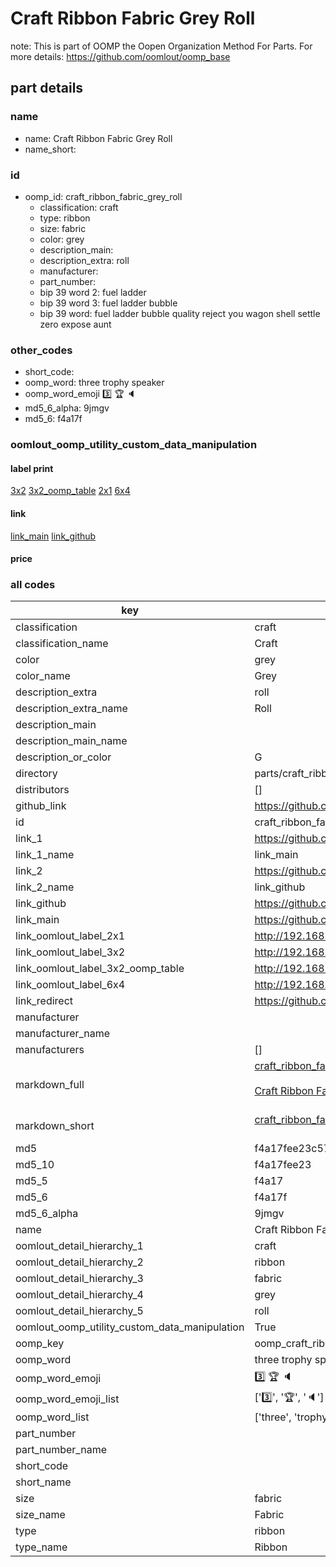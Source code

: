 # Craft Ribbon Fabric Grey Roll  

note: This is part of OOMP the Oopen Organization Method For Parts. For more details: https://github.com/oomlout/oomp_base

##  part details
  







### name
* name: Craft Ribbon Fabric Grey Roll
* name_short: 
### id
* oomp_id: craft_ribbon_fabric_grey_roll
  * classification: craft
  * type: ribbon
  * size: fabric
  * color: grey
  * description_main: 
  * description_extra: roll
  * manufacturer: 
  * part_number: 
  * bip 39 word 2: fuel ladder
  * bip 39 word 3: fuel ladder bubble
  * bip 39 word: fuel ladder bubble quality reject you wagon shell settle zero expose aunt

### other_codes
* short_code: 
* oomp_word: three trophy speaker
* oomp_word_emoji :three: :trophy: :speaker:
* md5_6_alpha: 9jmgv
* md5_6: f4a17f






### oomlout_oomp_utility_custom_data_manipulation
#### label print
[3x2](http://192.168.1.245:1112/?label=oomp%209jmgv)
[3x2_oomp_table](http://192.168.1.108:1112/?label=oomp%209jmgv)
[2x1](http://192.168.1.242:1112/?label=oomp%209jmgv)
[6x4](http://192.168.1.55:1112/?label=oomp%209jmgv)    

#### link

[link_main](https://github.com/oomlout/oomlout_oomp_version_1_messy/tree/main/parts/craft_ribbon_fabric_grey_roll) [link_github](https://github.com/oomlout/oomlout_oomp_version_1_messy/tree/main/parts/craft_ribbon_fabric_grey_roll)                             

#### price







### all codes 
| key | value |  
| --- | --- |  
| classification | craft |  
| classification_name | Craft |  
| color | grey |  
| color_name | Grey |  
| description_extra | roll |  
| description_extra_name | Roll |  
| description_main |  |  
| description_main_name |  |  
| description_or_color | G  |  
| directory | parts/craft_ribbon_fabric_grey_roll |  
| distributors | [] |  
| github_link | https://github.com/oomlout/oomlout_oomp_part_src/tree/main/parts/craft_ribbon_fabric_grey_roll |  
| id | craft_ribbon_fabric_grey_roll |  
| link_1 | https://github.com/oomlout/oomlout_oomp_version_1_messy/tree/main/parts/craft_ribbon_fabric_grey_roll |  
| link_1_name | link_main |  
| link_2 | https://github.com/oomlout/oomlout_oomp_version_1_messy/tree/main/parts/craft_ribbon_fabric_grey_roll |  
| link_2_name | link_github |  
| link_github | https://github.com/oomlout/oomlout_oomp_version_1_messy/tree/main/parts/craft_ribbon_fabric_grey_roll |  
| link_main | https://github.com/oomlout/oomlout_oomp_version_1_messy/tree/main/parts/craft_ribbon_fabric_grey_roll |  
| link_oomlout_label_2x1 | http://192.168.1.242:1112/?label=oomp%209jmgv |  
| link_oomlout_label_3x2 | http://192.168.1.245:1112/?label=oomp%209jmgv |  
| link_oomlout_label_3x2_oomp_table | http://192.168.1.108:1112/?label=oomp%209jmgv |  
| link_oomlout_label_6x4 | http://192.168.1.55:1112/?label=oomp%209jmgv |  
| link_redirect | https://github.com/oomlout/oomlout_oomp_version_1_messy/tree/main/parts/craft_ribbon_fabric_grey_roll |  
| manufacturer |  |  
| manufacturer_name |  |  
| manufacturers | [] |  
| markdown_full | [craft_ribbon_fabric_grey_roll](none)<br>[](none)<br>[Craft Ribbon Fabric Grey Roll](none)<br><br> |  
| markdown_short | [craft_ribbon_fabric_grey_roll](none)<br><br> |  
| md5 | f4a17fee23c57ecbfcda7af23a9f1aef |  
| md5_10 | f4a17fee23 |  
| md5_5 | f4a17 |  
| md5_6 | f4a17f |  
| md5_6_alpha | 9jmgv |  
| name | Craft Ribbon Fabric Grey Roll |  
| oomlout_detail_hierarchy_1 | craft |  
| oomlout_detail_hierarchy_2 | ribbon |  
| oomlout_detail_hierarchy_3 | fabric |  
| oomlout_detail_hierarchy_4 | grey |  
| oomlout_detail_hierarchy_5 | roll |  
| oomlout_oomp_utility_custom_data_manipulation | True |  
| oomp_key | oomp_craft_ribbon_fabric_grey_roll |  
| oomp_word | three trophy speaker |  
| oomp_word_emoji | :three: :trophy: :speaker: |  
| oomp_word_emoji_list | [':three:', ':trophy:', ':speaker:'] |  
| oomp_word_list | ['three', 'trophy', 'speaker'] |  
| part_number |  |  
| part_number_name |  |  
| short_code |  |  
| short_name |  |  
| size | fabric |  
| size_name | Fabric |  
| type | ribbon |  
| type_name | Ribbon |  
